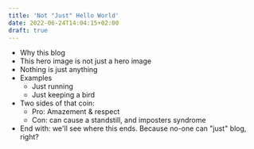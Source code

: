 ```yaml
---
title: 'Not "Just" Hello World'
date: 2022-06-24T14:04:15+02:00
draft: true
---
```


* Why this blog
* This hero image is not just a hero image
* Nothing is just anything
* Examples
  * Just running
  * Just keeping a bird
* Two sides of that coin: 
  * Pro: Amazement & respect
  * Con: can cause a standstill, and imposters syndrome
* End with: we'll see where this ends. Because no-one can "just" blog, right? 
